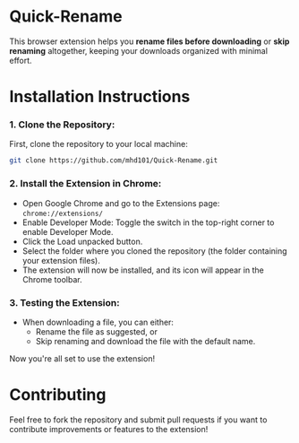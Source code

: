 # Quick-Rename

This browser extension helps you **rename files before downloading** or **skip renaming** altogether, keeping your downloads organized with minimal effort.

# Installation Instructions

### 1. Clone the Repository:
First, clone the repository to your local machine:
```bash
git clone https://github.com/mhd101/Quick-Rename.git
```

### 2. Install the Extension in Chrome:
- Open Google Chrome and go to the Extensions page: `chrome://extensions/`
- Enable Developer Mode: Toggle the switch in the top-right corner to enable Developer Mode.
- Click the Load unpacked button.
- Select the folder where you cloned the repository (the folder containing your extension files).
- The extension will now be installed, and its icon will appear in the Chrome toolbar.

### 3. Testing the Extension:
- When downloading a file, you can either:
  - Rename the file as suggested, or
  - Skip renaming and download the file with the default name.
  
Now you're all set to use the extension!

# Contributing

Feel free to fork the repository and submit pull requests if you want to contribute improvements or features to the extension!
